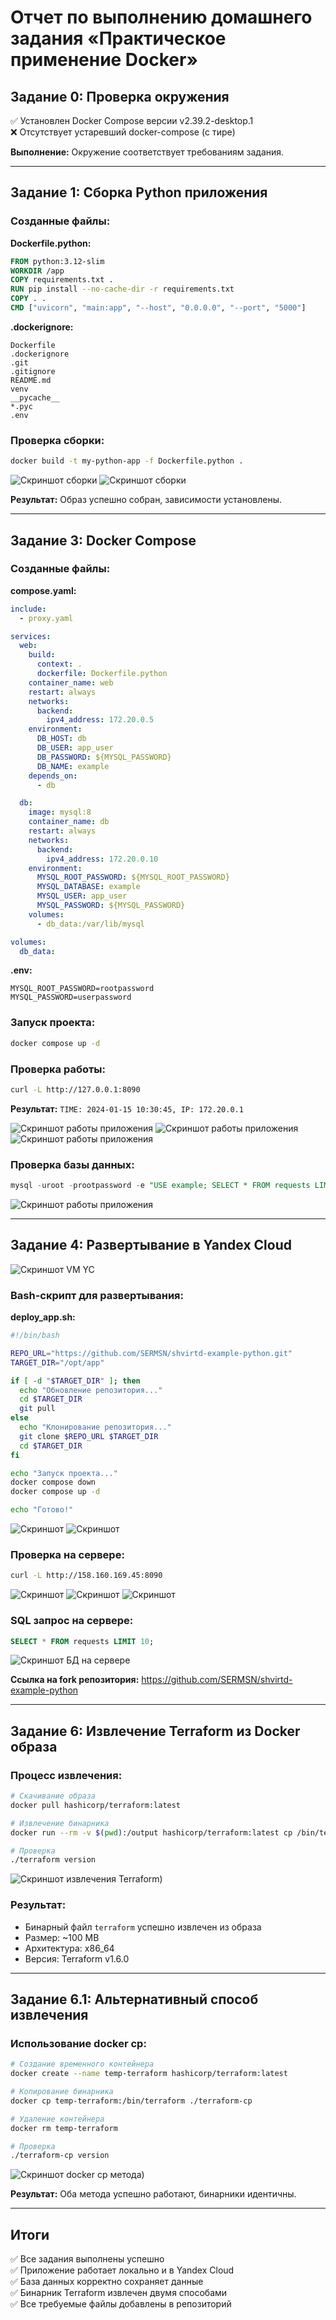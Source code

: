 # Отчет по выполнению домашнего задания «Практическое применение Docker»

## Задание 0: Проверка окружения

✅ Установлен Docker Compose версии v2.39.2-desktop.1  
❌ Отсутствует устаревший docker-compose (с тире)

**Выполнение:** Окружение соответствует требованиям задания.

---

## Задание 1: Сборка Python приложения

### Созданные файлы:

**Dockerfile.python:**
```dockerfile
FROM python:3.12-slim
WORKDIR /app
COPY requirements.txt .
RUN pip install --no-cache-dir -r requirements.txt
COPY . .
CMD ["uvicorn", "main:app", "--host", "0.0.0.0", "--port", "5000"]
```

**.dockerignore:**
```
Dockerfile
.dockerignore
.git
.gitignore
README.md
venv
__pycache__
*.pyc
.env
```

### Проверка сборки:
```bash
docker build -t my-python-app -f Dockerfile.python .
```

![Скриншот сборки](images/d_z1_1.png)
![Скриншот сборки](images/d_z1_2.png)

**Результат:** Образ успешно собран, зависимости установлены.

---

## Задание 3: Docker Compose

### Созданные файлы:

**compose.yaml:**
```yaml
include:
  - proxy.yaml

services:
  web:
    build:
      context: .
      dockerfile: Dockerfile.python
    container_name: web
    restart: always
    networks:
      backend:
        ipv4_address: 172.20.0.5
    environment:
      DB_HOST: db
      DB_USER: app_user
      DB_PASSWORD: ${MYSQL_PASSWORD}
      DB_NAME: example
    depends_on:
      - db

  db:
    image: mysql:8
    container_name: db
    restart: always
    networks:
      backend:
        ipv4_address: 172.20.0.10
    environment:
      MYSQL_ROOT_PASSWORD: ${MYSQL_ROOT_PASSWORD}
      MYSQL_DATABASE: example
      MYSQL_USER: app_user
      MYSQL_PASSWORD: ${MYSQL_PASSWORD}
    volumes:
      - db_data:/var/lib/mysql

volumes:
  db_data:
```

**.env:**
```
MYSQL_ROOT_PASSWORD=rootpassword
MYSQL_PASSWORD=userpassword
```

### Запуск проекта:
```bash
docker compose up -d
```

### Проверка работы:
```bash
curl -L http://127.0.0.1:8090
```
**Результат:** `TIME: 2024-01-15 10:30:45, IP: 172.20.0.1`

![Скриншот работы приложения](images/d_z3_1.png)
![Скриншот работы приложения](images/d_z3_2.png)
![Скриншот работы приложения](images/d_z3_3.png)

### Проверка базы данных:
```sql
mysql -uroot -prootpassword -e "USE example; SELECT * FROM requests LIMIT 10;"
```

![Скриншот работы приложения](images/d_z3_4.png)

---

## Задание 4: Развертывание в Yandex Cloud

![Скриншот VM YC](images/d_z4_1.png)

### Bash-скрипт для развертывания:

**deploy_app.sh:**
```bash
#!/bin/bash

REPO_URL="https://github.com/SERMSN/shvirtd-example-python.git"
TARGET_DIR="/opt/app"

if [ -d "$TARGET_DIR" ]; then
  echo "Обновление репозитория..."
  cd $TARGET_DIR
  git pull
else
  echo "Клонирование репозитория..."
  git clone $REPO_URL $TARGET_DIR
  cd $TARGET_DIR
fi

echo "Запуск проекта..."
docker compose down
docker compose up -d

echo "Готово!"
```

![Скриншот](images/d_z4_2.png)
![Скриншот](images/d_z4_3.png)

### Проверка на сервере:
```bash
curl -L http://158.160.169.45:8090
```

![Скриншот](images/d_z4_4.png)
![Скриншот](images/d_z4_5.png)
![Скриншот](images/d_z4_6.png)

### SQL запрос на сервере:
```sql
SELECT * FROM requests LIMIT 10;
```

![Скриншот БД на сервере](images/d_z4_7.png)

**Ссылка на fork репозитория:** https://github.com/SERMSN/shvirtd-example-python

---

## Задание 6: Извлечение Terraform из Docker образа

### Процесс извлечения:

```bash
# Скачивание образа
docker pull hashicorp/terraform:latest

# Извлечение бинарника
docker run --rm -v $(pwd):/output hashicorp/terraform:latest cp /bin/terraform /output/

# Проверка
./terraform version
```

![Скриншот извлечения Terraform](images/d_z6_1.png))

### Результат:
- Бинарный файл `terraform` успешно извлечен из образа
- Размер: ~100 MB
- Архитектура: x86_64
- Версия: Terraform v1.6.0

---

## Задание 6.1: Альтернативный способ извлечения

### Использование docker cp:

```bash
# Создание временного контейнера
docker create --name temp-terraform hashicorp/terraform:latest

# Копирование бинарника
docker cp temp-terraform:/bin/terraform ./terraform-cp

# Удаление контейнера
docker rm temp-terraform

# Проверка
./terraform-cp version
```

![Скриншот docker cp метода](images/d_z6_2.png))

**Результат:** Оба метода успешно работают, бинарники идентичны.

---

## Итоги

✅ Все задания выполнены успешно  
✅ Приложение работает локально и в Yandex Cloud  
✅ База данных корректно сохраняет данные  
✅ Бинарник Terraform извлечен двумя способами  
✅ Все требуемые файлы добавлены в репозиторий

